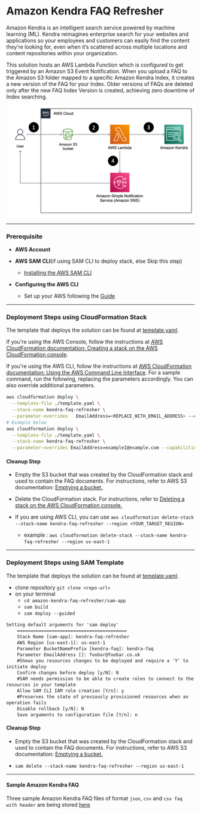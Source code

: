 # Amazon Kendra FAQ Refresher
Amazon Kendra is an intelligent search service powered by machine learning (ML). Kendra
reimagines enterprise search for your websites and applications so your employees and
customers can easily find the content they’re looking for, even when it’s scattered across
multiple locations and content repositories within your organization.

This solution hosts an AWS Lambda Function which is configured to get triggered by an Amazon
S3 Event Notification. When you upload a FAQ to the Amazon S3 folder mapped to a specific
Amazon Kendra Index, it creates a new version of the FAQ for your Index. Older versions of FAQs
are deleted only after the new FAQ Index Version is created, achieving zero downtime of Index
searching.

![Architecture](./images/architecture-diagram.png)

----
### Prerequisite

- __AWS Account__

- __AWS SAM CLI__(if using SAM CLI to deploy stack, else Skip this step)
  - [Installing the AWS SAM CLI](https://docs.aws.amazon.com/serverless-application-model/latest/developerguide/install-sam-cli.html)
- __Configuring the AWS CLI__ 
  - Set up your AWS following the [Guide](https://docs.aws.amazon.com/cli/latest/userguide/cli-chap-configure.html)
---

### Deployment Steps using CloudFormation Stack

The template that deploys the solution can be found at [template.yaml](./template.yml).

If you're using the AWS Console, follow the instructions at [AWS CloudFormation documentation: Creating a stack on the AWS CloudFormation console](https://docs.aws.amazon.com/AWSCloudFormation/latest/UserGuide/cfn-console-create-stack.html).

If you're using the AWS CLI, follow the instructions at [AWS CloudFormation documentation: Using the AWS Command Line Interface](https://docs.aws.amazon.com/AWSCloudFormation/latest/UserGuide/cfn-using-cli.html). For a sample command, run the following, replacing the parameters accordingly. You can also override additional parameters.

```bash
aws cloudformation deploy \
  --template-file ./template.yaml \
  --stack-name kendra-faq-refresher \
  --parameter-overrides   EmailAddress=<REPLACE_WITH_EMAIL_ADDRESS> --capabilities CAPABILITY_NAMED_IAM --region <YOUR_TARGET_REGION>
# Example below
aws cloudformation deploy \
  --template-file ./template.yaml \
  --stack-name kendra-faq-refresher \
  --parameter-overrides EmailAddress=example1@example.com --capabilities CAPABILITY_NAMED_IAM --region us-east-1
```
#### Cleanup Step 

- Empty the S3 bucket that was created by the CloudFormation stack and used to contain the
FAQ documents. For instructions, refer to AWS S3 documentation: [Emptying a bucket.](https://docs.aws.amazon.com/AmazonS3/latest/userguide/empty-bucket.html)

- Delete the CloudFormation stack. For instructions, refer to [Deleting a stack on the AWS
CloudFormation console.](https://docs.aws.amazon.com/AWSCloudFormation/latest/UserGuide/cfn-console-delete-stack.html)

- If you are using AWS CLI, you can use `aws cloudformation delete-stack --stack-name kendra-faq-refresher --region <YOUR_TARGET_REGION>`
  - example : `aws cloudformation delete-stack --stack-name kendra-faq-refresher --region us-east-1`
---
### Deployment Steps using SAM Template

The template that deploys the solution can be found at [template.yaml](./sam-app/template.yaml).

- clone repository `git clone <repo-url>`
- on your terminal
  - `cd amazon-kendra-faq-refresher/sam-app`
  - `sam build`
  - `sam deploy --guided`
```
Setting default arguments for 'sam deploy'
	=========================================
	Stack Name [sam-app]: kendra-faq-refresher 
	AWS Region [us-east-1]: us-east-1
	Parameter BucketNamePrefix [kendra-faq]: kendra-faq
	Parameter EmailAddress []: foobar@foobar.co.uk
	#Shows you resources changes to be deployed and require a 'Y' to initiate deploy
	Confirm changes before deploy [y/N]: N
	#SAM needs permission to be able to create roles to connect to the resources in your template
	Allow SAM CLI IAM role creation [Y/n]: y
	#Preserves the state of previously provisioned resources when an operation fails
	Disable rollback [y/N]: N
	Save arguments to configuration file [Y/n]: n 
```
#### Cleanup Step 

- Empty the S3 bucket that was created by the CloudFormation stack and used to contain the
FAQ documents. For instructions, refer to AWS S3 documentation: [Emptying a bucket.](https://docs.aws.amazon.com/AmazonS3/latest/userguide/empty-bucket.html)

- `sam delete --stack-name kendra-faq-refresher --region us-east-1`

----
#### Sample Amazon Kendra FAQ

Three sample Amazon Kendra FAQ files of format `json`, `csv` and `csv faq with header` are being stored [here](./Tests) 
